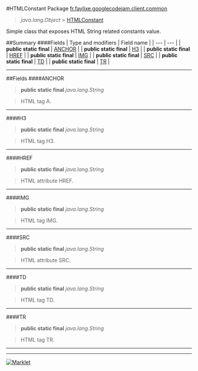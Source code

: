 #HTMLConstant
Package [fr.faylixe.googlecodejam.client.common](README.md)<br>

> *java.lang.Object* > [HTMLConstant](HTMLConstant.md)

<p>Simple class that exposes HTML String related constants value.</p>

##Summary
####Fields
| Type and modifiers | Field name |
| --- | --- |
| **public static final** | [ANCHOR](#anchor) |
| **public static final** | [H3](#h3) |
| **public static final** | [HREF](#href) |
| **public static final** | [IMG](#img) |
| **public static final** | [SRC](#src) |
| **public static final** | [TD](#td) |
| **public static final** | [TR](#tr) |

---


##Fields
####ANCHOR
> **public static final** *java.lang.String*

> HTML tag A.

---

####H3
> **public static final** *java.lang.String*

> HTML tag H3.

---

####HREF
> **public static final** *java.lang.String*

> HTML attribute HREF.

---

####IMG
> **public static final** *java.lang.String*

> HTML tag IMG.

---

####SRC
> **public static final** *java.lang.String*

> HTML attribute SRC.

---

####TD
> **public static final** *java.lang.String*

> HTML tag TD.

---

####TR
> **public static final** *java.lang.String*

> HTML tag TR.

---

---

[![Marklet](https://img.shields.io/badge/Generated%20by-Marklet-green.svg)](https://github.com/Faylixe/marklet)